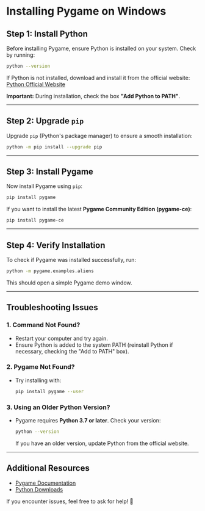 # Installing Pygame on Windows

## Step 1: Install Python  
Before installing Pygame, ensure Python is installed on your system. Check by running:
```sh
python --version
```
If Python is not installed, download and install it from the official website:
[Python Official Website](https://www.python.org/downloads/)

**Important:** During installation, check the box **"Add Python to PATH"**.

---

## Step 2: Upgrade `pip`  
Upgrade `pip` (Python's package manager) to ensure a smooth installation:
```sh
python -m pip install --upgrade pip
```

---

## Step 3: Install Pygame  
Now install Pygame using `pip`:
```sh
pip install pygame
```
If you want to install the latest **Pygame Community Edition (pygame-ce)**:
```sh
pip install pygame-ce
```

---

## Step 4: Verify Installation  
To check if Pygame was installed successfully, run:
```sh
python -m pygame.examples.aliens
```
This should open a simple Pygame demo window.

---

## Troubleshooting Issues  
### 1. Command Not Found?
- Restart your computer and try again.
- Ensure Python is added to the system PATH (reinstall Python if necessary, checking the "Add to PATH" box).

### 2. Pygame Not Found?
- Try installing with:
  ```sh
  pip install pygame --user
  ```

### 3. Using an Older Python Version?
- Pygame requires **Python 3.7 or later**. Check your version:
  ```sh
  python --version
  ```
  If you have an older version, update Python from the official website.

---

## Additional Resources
- [Pygame Documentation](https://www.pygame.org/docs/)
- [Python Downloads](https://www.python.org/downloads/)

If you encounter issues, feel free to ask for help! 🚀
